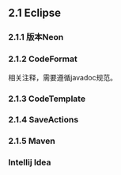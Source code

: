 ## 2.1 Eclipse

### 2.1.1 版本Neon

### 2.1.2 CodeFormat

相关注释，需要遵循javadoc规范。

### 2.1.3 CodeTemplate

### 2.1.4 SaveActions

### 2.1.5 Maven



### Intellij Idea

